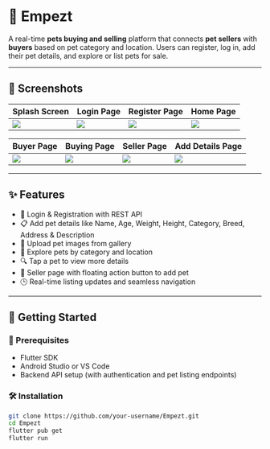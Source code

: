 # 🐾 Empezt

A real-time **pets buying and selling** platform that connects **pet sellers** with **buyers** based on pet category and location. Users can register, log in, add their pet details, and explore or list pets for sale.

---

## 📱 Screenshots

| Splash Screen | Login Page | Register Page | Home Page |
|---------------|------------|----------------|------------|
| ![](/miniprojectasset/esplash.jpeg) | ![](assets/screenshots/login.jpeg) | ![](assets/screenshots/register.jpeg) | ![](assets/screenshots/home.jpeg) |

| Buyer Page | Buying Page | Seller Page | Add Details Page |
|------------|-------------|--------------|-------------------|
| ![](assets/screenshots/buyer.jpeg) | ![](assets/screenshots/buying.jpeg) | ![](assets/screenshots/seller.jpeg) | ![](assets/screenshots/adddetails.jpeg) |

---

## ✨ Features

- 🔐 Login & Registration with REST API
- 📋 Add pet details like Name, Age, Weight, Height, Category, Breed, Address & Description
- 📂 Upload pet images from gallery
- 🧭 Explore pets by category and location
- 🔍 Tap a pet to view more details
- 👤 Seller page with floating action button to add pet
- 🕒 Real-time listing updates and seamless navigation

---

## 🚀 Getting Started

### 🔧 Prerequisites

- Flutter SDK
- Android Studio or VS Code
- Backend API setup (with authentication and pet listing endpoints)

### 🛠️ Installation

```bash
git clone https://github.com/your-username/Empezt.git
cd Empezt
flutter pub get
flutter run
